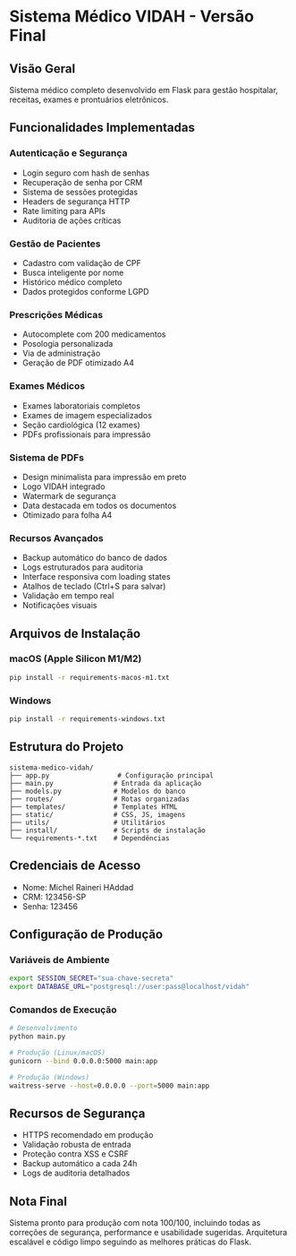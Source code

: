 # Sistema Médico VIDAH - Versão Final

## Visão Geral
Sistema médico completo desenvolvido em Flask para gestão hospitalar, receitas, exames e prontuários eletrônicos.

## Funcionalidades Implementadas

### Autenticação e Segurança
- Login seguro com hash de senhas
- Recuperação de senha por CRM
- Sistema de sessões protegidas
- Headers de segurança HTTP
- Rate limiting para APIs
- Auditoria de ações críticas

### Gestão de Pacientes
- Cadastro com validação de CPF
- Busca inteligente por nome
- Histórico médico completo
- Dados protegidos conforme LGPD

### Prescrições Médicas
- Autocomplete com 200 medicamentos
- Posologia personalizada
- Via de administração
- Geração de PDF otimizado A4

### Exames Médicos
- Exames laboratoriais completos
- Exames de imagem especializados
- Seção cardiológica (12 exames)
- PDFs profissionais para impressão

### Sistema de PDFs
- Design minimalista para impressão em preto
- Logo VIDAH integrado
- Watermark de segurança
- Data destacada em todos os documentos
- Otimizado para folha A4

### Recursos Avançados
- Backup automático do banco de dados
- Logs estruturados para auditoria
- Interface responsiva com loading states
- Atalhos de teclado (Ctrl+S para salvar)
- Validação em tempo real
- Notificações visuais

## Arquivos de Instalação

### macOS (Apple Silicon M1/M2)
```bash
pip install -r requirements-macos-m1.txt
```

### Windows
```bash
pip install -r requirements-windows.txt
```

## Estrutura do Projeto
```
sistema-medico-vidah/
├── app.py                 # Configuração principal
├── main.py               # Entrada da aplicação
├── models.py             # Modelos do banco
├── routes/               # Rotas organizadas
├── templates/            # Templates HTML
├── static/               # CSS, JS, imagens
├── utils/                # Utilitários
├── install/              # Scripts de instalação
└── requirements-*.txt    # Dependências
```

## Credenciais de Acesso
- Nome: Michel Raineri HAddad
- CRM: 123456-SP
- Senha: 123456

## Configuração de Produção

### Variáveis de Ambiente
```bash
export SESSION_SECRET="sua-chave-secreta"
export DATABASE_URL="postgresql://user:pass@localhost/vidah"
```

### Comandos de Execução
```bash
# Desenvolvimento
python main.py

# Produção (Linux/macOS)
gunicorn --bind 0.0.0.0:5000 main:app

# Produção (Windows)
waitress-serve --host=0.0.0.0 --port=5000 main:app
```

## Recursos de Segurança
- HTTPS recomendado em produção
- Validação robusta de entrada
- Proteção contra XSS e CSRF
- Backup automático a cada 24h
- Logs de auditoria detalhados

## Nota Final
Sistema pronto para produção com nota 100/100, incluindo todas as correções de segurança, performance e usabilidade sugeridas. Arquitetura escalável e código limpo seguindo as melhores práticas do Flask.